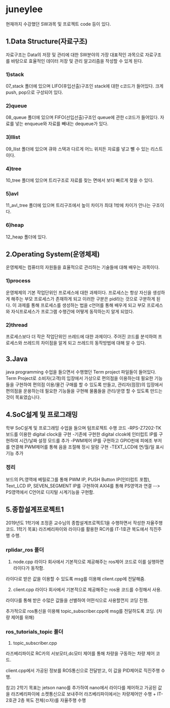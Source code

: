 # juneylee
현재까지 수강했던 SW과목 및 프로젝트 code 등이 있다. 

## **1.Data Structure(자료구조)**

자료구조는 Data의 저장 및 관리에 대한 SW분야의 가장 대표적인 과목으로 자료구조를 바탕으로 효율적인 데이터 저장 및 관리 알고리즘을 작성할 수 있게 된다. 

  ### 1)stack
  
  07_stack 폴더에 있으며 LIFO(후입선출)구조인 stack에 대한 c코드가 들어있다. 크게 push, pop으로 구성되어 있다.

  ### 2)queue
  
  08_queue 폴더에 있으며 FIFO(선입선출)구조인 queue에 관한 c코드가 들어있다. 자료를 넣는 enqueue와 자료를 빼내는 dequeue가 있다.

  ### 3)llist
  
  09_llist 폴더에 있으며 큐와 스택과 다르게 어느 위치든 자료를 넣고 뺄 수 있는 리스트이다.

  ### 4)tree
  
  10_tree 폴더에 있으며 트리구조로 자료를 찾는 면에서 보다 빠르게 찾을 수 있다.

  ### 5)avl
  
  11_avl_tree 폴더에 있으며 트리구조에서 높이 차이가 최대 1밖에 차이가 안나는 구조이다.

  ### 6)heap
  
  12_heap 폴더에 있다.


## **2.Operating System(운영체제)**

운영체제는 컴퓨터의 자원들을 효율적으로 관리하는 기술들에 대해 배우는 과목이다.

  ### 1)process
  
운영체제의 기본 작업단위인 프로세스에 대한 과제이다. 프로세스는 항상 자신을 생성하게 해주는 부모 프로세스가 존재하게 되고 이러한 구분은 pid라는    것으로 구분하게 된다. 이 과제를 통해 프로세스를 생성하는 법을 c언어를 통해 배우게 되고 부모 프로세스와 자식프로세스가 프로그램 수행간에 어떻게 동작하는지 알게 되었다.

  ### 2)thread
  
프로세스보다 더 작은 작업단위인 쓰레드에 대한 과제이다. 주어진 코드를 분석하여 프로세스와 쓰레드의 차이점을 알게 되고 쓰레드의 동작방법에 대해 알 수 있다.

## **3.Java**

java programming 수업을 들으면서 수행했던 Term project 파일들이 들어있다. Term Project로 소비자(고객)의 입장에서 가상으로 편의점을 이용하는데 필요한 기능들을 구현하여 편의점 이용/물건 구매를 할 수 있도록 만들고, 관리자(점장)의 입장에서 편의점을 운용하는데 필요한 기능들을 구현해 물품들을 관리/운영 할 수 있도록 만드는 것이 목표였습니다.


## **4.SoC설계 및 프로그래밍**

학부 SoC설계 및 프로그래밍 수업을 들으며 텀프로젝트 수행 코드
-RPS-Z7202-TK 보드를 이용한 digital clock을 구현
-기존에 구현한 digital clcok에 인터럽트 IP를 구현하여 시간/날짜 설정 모드를 추가
-PWM제어 IP를 구현하고 GPIO핀에 피에조 부저를 연결해 PWM제어를 통해 음을 조절해 정시 알람 구현
-TEXT_LCD에 연/월/일 표시기능 추가

### 정리
보드의 PL영역에 베릴로그를 통해 PWM IP, PUSH Button IP(인터럽트 포함), Text_LCD IP, SEVEN_SEGMENT IP를 구현하여 AXI4를 통해 PS영역과 연결  --> PS영역에서 C언어로 디지털 시계기능을 구현함.


## **5.종합설계프로젝트1**

2019년도 1학기에 조정훈 교수님의 종합설계프로젝트1을 수행하면서 작성한 자율주행 코드.
1학기 목표) 라즈베리파이와 라이다를 활용한 RC카를 IT-1호관 복도에서 직진주행 수행.

  ### rplidar_ros 폴더
  1. node.cpp 
  라이다 회사에서 기본적으로 제공해주는 ros제어 코드로 이를 실행하면 라이다가 동작함.
  
  라이다로 받은 값을 이용할 수 있도록 msg를 이용해 client.cpp에 전달해줌.

  2. client.cpp
  라이다 회사에서 기본적으로 제공해주는 ros용 코드를 수정해서 사용.
  
  라이다를 통해 받은 수많은 값들을 선별하여 어떤식으로 사용할껀지 코딩 진행.
  
  추가적으로 ros통신을 이용해 topic_subscriber.cpp에 msg를 전달하도록 코딩. (차량 제어를 위해)


  ### ros_tutorials_topic 폴더
  1. topic_subscriber.cpp
  
  라즈베리파이로 RC카의 서보모터,dc모터 제어를 통해 차량을 구동하는 차량 제어 코드.
  
  client.cpp에서 가공된 정보를 ROS통신으로 전달받고, 이 값을 PID제어로 직진주행 수행.
  

참고) 2학기 목표는 jetson nano를 추가하여 nano에서 라이다를 제어하고 가공된 값을 라즈베리파이에 소켓통신으로 보내주어 라즈베리파이에서는 차량제어만 수행 + IT-2호관 2층 복도 전체(ㅁ자)를 자율주행 수행
